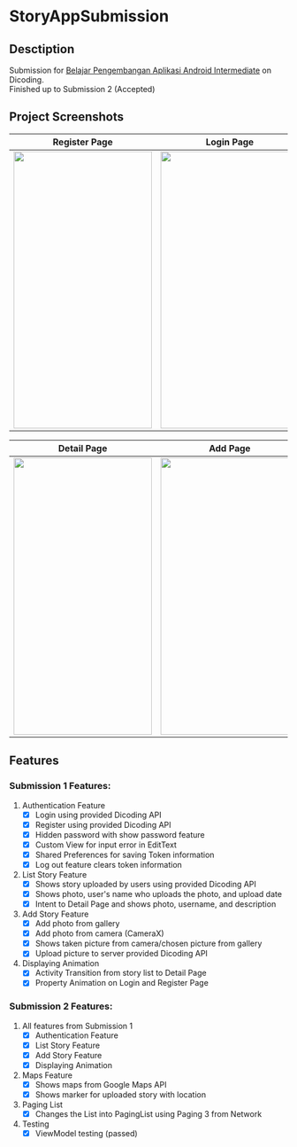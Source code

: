 # StoryAppSubmission
## Desctiption
Submission for [Belajar Pengembangan Aplikasi Android Intermediate](https://www.dicoding.com/academies/352) on Dicoding.  
Finished up to Submission 2 (Accepted)
## Project Screenshots
|Register Page|Login Page|Home Page|
|----|---|---|
|<img src="https://github.com/zakkutachibana/StoryAppSubmission/assets/114344871/7b9b1e98-6da7-4e87-89de-023061e2d258" width="250" height="500">|<img src="https://github.com/zakkutachibana/StoryAppSubmission/assets/114344871/d719ebac-94af-4a4f-8aa6-e750a932fda2" width="250" height="500">|<img src="https://github.com/zakkutachibana/StoryAppSubmission/assets/114344871/fb1b0ca8-6b0c-446d-8e3d-400980b696e3" width="250" height="500">|

|Detail Page|Add Page|Maps Page|
|----|---|---|
|<img src="https://github.com/zakkutachibana/StoryAppSubmission/assets/114344871/23b8134f-9773-435d-9a47-da0c824d7d13" width="250" height="500">|<img src="https://github.com/zakkutachibana/StoryAppSubmission/assets/114344871/2125c900-636b-4650-9265-6a6cb8a926c2" width="250" height="500">|<img src="https://github.com/zakkutachibana/StoryAppSubmission/assets/114344871/51ef6a13-53f7-4680-bfd3-186ff6880708" width="250" height="500">|

## Features
### Submission 1 Features:
1. Authentication Feature
   - [x] Login using provided Dicoding API
   - [x] Register using provided Dicoding API
   - [x] Hidden password with show password feature
   - [x] Custom View for input error in EditText
   - [x] Shared Preferences for saving Token information
   - [x] Log out feature clears token information
2. List Story Feature
   - [x] Shows story uploaded by users using provided Dicoding API
   - [x] Shows photo, user's name who uploads the photo, and upload date
   - [x] Intent to Detail Page and shows photo, username, and description
3. Add Story Feature
   - [x] Add photo from gallery
   - [x] Add photo from camera (CameraX)
   - [x] Shows taken picture from camera/chosen picture from gallery
   - [x] Upload picture to server provided Dicoding API
4. Displaying Animation
   - [x] Activity Transition from story list to Detail Page
   - [x] Property Animation on Login and Register Page

### Submission 2 Features: 
1. All features from Submission 1
   - [x] Authentication Feature
   - [x] List Story Feature
   - [x] Add Story Feature
   - [x] Displaying Animation
2. Maps Feature
   - [x] Shows maps from Google Maps API
   - [x] Shows marker for uploaded story with location
3. Paging List
   - [x] Changes the List into PagingList using Paging 3 from Network
4. Testing
   - [x] ViewModel testing (passed)
